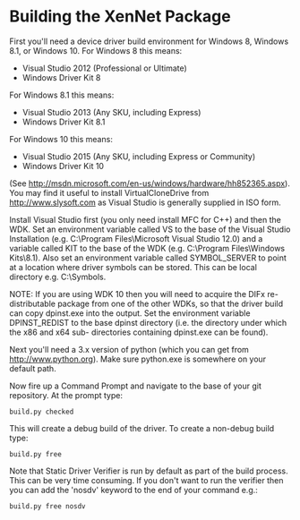 Building the XenNet Package
===========================

First you'll need a device driver build environment for Windows 8, Windows
8.1, or Windows 10.
For Windows 8 this means:

*   Visual Studio 2012 (Professional or Ultimate)
*   Windows Driver Kit 8

For Windows 8.1 this means:

*   Visual Studio 2013 (Any SKU, including Express)
*   Windows Driver Kit 8.1

For Windows 10 this means:

*   Visual Studio 2015 (Any SKU, including Express or Community)
*   Windows Driver Kit 10

(See http://msdn.microsoft.com/en-us/windows/hardware/hh852365.aspx). You
may find it useful to install VirtualCloneDrive from http://www.slysoft.com
as Visual Studio is generally supplied in ISO form.

Install Visual Studio first (you only need install MFC for C++) and then
the WDK. Set an environment variable called VS to the base of the Visual
Studio Installation (e.g. C:\Program Files\Microsoft Visual Studio 12.0) and
a variable called KIT to the base of the WDK
(e.g. C:\Program Files\Windows Kits\8.1). Also set an environment variable
called SYMBOL\_SERVER to point at a location where driver symbols can be
stored. This can be local directory e.g. C:\Symbols.

NOTE: If you are using WDK 10 then you will need to acquire the DIFx
      re-distributable package from one of the other WDKs, so that the
      driver build can copy dpinst.exe into the output.
      Set the environment variable DPINST_REDIST to the base dpinst
      directory (i.e. the directory under which the x86 and x64 sub-
      directories containing dpinst.exe can be found).

Next you'll need a 3.x version of python (which you can get from
http://www.python.org). Make sure python.exe is somewhere on your default
path.

Now fire up a Command Prompt and navigate to the base of your git repository.
At the prompt type:

    build.py checked

This will create a debug build of the driver. To create a non-debug build
type:

    build.py free

Note that Static Driver Verifier is run by default as part of the build
process. This can be very time consuming. If you don't want to run the
verifier then you can add the 'nosdv' keyword to the end of your command
e.g.:

    build.py free nosdv
